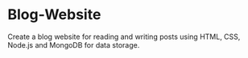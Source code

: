 # Blog-Website
Create a blog website for reading and writing posts using HTML, CSS, Node.js and MongoDB for data storage.
